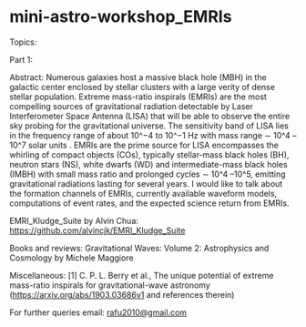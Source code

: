# mini-astro-workshop_EMRIs

Topics:

Part 1: 

Abstract: Numerous galaxies host a massive black hole (MBH) in the galactic center enclosed by stellar clusters with a large verity of dense stellar population. Extreme mass-ratio inspirals (EMRIs) are the most compelling sources of gravitational radiation detectable by Laser Interferometer Space Antenna (LISA) that will be able to observe the entire sky probing for the gravitational universe. The sensitivity band of LISA lies in the frequency range of about 10^−4 to 10^−1 Hz with mass range ∼ 10^4 –10^7 solar units . EMRIs are the prime source for LISA encompasses the whirling of compact objects (COs), typically stellar-mass black holes (BH), neutron stars (NS), white dwarfs (WD) and intermediate-mass black holes (IMBH) with small mass ratio and prolonged cycles ∼ 10^4 –10^5, emitting gravitational radiations lasting for several years. I would like to talk about the formation channels of EMRIs, currently available waveform models, computations of event rates, and the expected science return from EMRIs.

EMRI_Kludge_Suite by Alvin Chua:
https://github.com/alvincjk/EMRI_Kludge_Suite

Books and reviews:
Gravitational Waves: Volume 2: Astrophysics and Cosmology by Michele Maggiore

Miscellaneous:
[1] C. P. L. Berry et al., The unique potential of extreme mass-ratio inspirals for gravitational-wave astronomy (https://arxiv.org/abs/1903.03686v1 and references therein)

For further queries email: rafu2010@gmail.com
